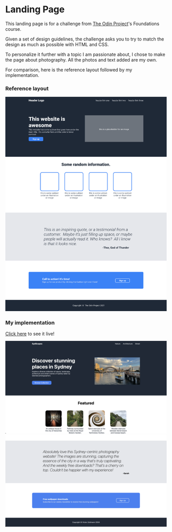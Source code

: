 # Landing Page 

This landing page is for a challenge from [The Odin Project](https://www.theodinproject.com/lessons/foundations-landing-page)'s Foundations course.

Given a set of design guidelines, the challenge asks you to try to match the design as much as possible with HTML and CSS.

To personalize it further with a topic I am passionate about, I chose to make the page about photography. All the photos and text added are my own.

For comparison, here is the reference layout followed by my implementation.

### Reference layout

![reference layout](./screenshots/reference-layout.png)

### My implementation

[Click here](https://victorzottmann.github.io/css-landing-page/) to see it live!

![screenshot of the first half of the landing page](./screenshots/result-1.png)
![screenshot of the second half of the landing page](./screenshots/result-2.png)
